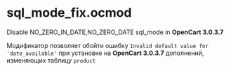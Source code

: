 # sql_mode_fix.ocmod
Disable  NO_ZERO_IN_DATE,NO_ZERO_DATE sql_mode in **OpenCart 3.0.3.7**

Модификатор позволяет обойти ошибку `Invalid default value for 'date_available'` при установке на **OpenCart 3.0.3.7** дополнений, изменяющих таблицу `product` 
